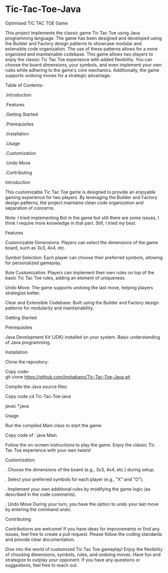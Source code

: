 # Tic-Tac-Toe-Java
Optimised TIC TAC TOE Game

This project implements the classic game Tic Tac Toe using Java programming language. The game has been designed and developed using the Builder and Factory design patterns to showcase modular and extensible code organization. The use of these patterns allows for a more organized and maintainable codebase. This game allows two players to enjoy the classic Tic Tac Toe experience with added flexibility. You can choose the board dimensions, your symbols, and even implement your own rules while adhering to the game's core mechanics. Additionally, the game supports undoing moves for a strategic advantage.

Table of Contents-

.Introduction

.Features

.Getting Started

.Prerequisites

.Installation

.Usage

.Customization

.Undo Move

.Contributing

Introduction

This customizable Tic Tac Toe game is designed to provide an enjoyable gaming experience for two players. By leveraging the Builder and Factory design patterns, the project maintains clean code organization and separation of concerns.

Note: I tried implementing Bot in the game but still there are some issues, I think I require more knowledge in that part. Still, I tried my best.

Features

Customizable Dimensions: Players can select the dimensions of the game board, such as 3x3, 4x4, etc.

Symbol Selection: Each player can choose their preferred symbols, allowing for personalized gameplay.

Rule Customization: Players can implement their own rules on top of the basic Tic Tac Toe rules, adding an element of uniqueness.

Undo Move: The game supports undoing the last move, helping players strategize better.

Clear and Extensible Codebase: Built using the Builder and Factory design patterns for modularity and maintainability.

Getting Started

Prerequisites

Java Development Kit (JDK) installed on your system. Basic understanding of Java programming.

Installation

Clone the repository:

Copy code-  
git clone  https://github.com/inshabano/Tic-Tac-Toe-Java.git

Compile the Java source files:

Copy code
cd Tic-Tac-Toe-java 

javac *.java

Usage

Run the compiled Main class to start the game:

Copy code of :
java Main

Follow the on-screen instructions to play the game. Enjoy the classic Tic Tac Toe experience with your own twists!

Customization

. Choose the dimensions of the board (e.g., 3x3, 4x4, etc.) during setup.

. Select your preferred symbols for each player (e.g., "X" and "O").

. Implement your own additional rules by modifying the game logic (as described in the code comments).

. Undo Move During your turn, you have the option to undo your last move by entering the command undo.

Contributing

Contributions are welcome! If you have ideas for improvements or find any issues, feel free to create a pull request. Please follow the coding standards and provide clear documentation.

Dive into the world of customized Tic Tac Toe gameplay! Enjoy the flexibility of choosing dimensions, symbols, rules, and undoing moves. Have fun and strategize to outplay your opponent. If you have any questions or suggestions, feel free to reach out.


